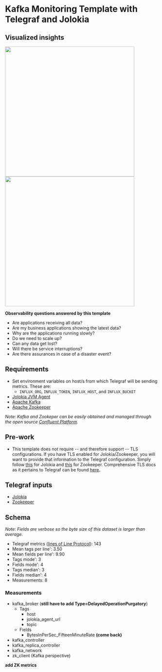 # Kafka Monitoring Template with Telegraf and Jolokia

## Visualized insights

   <img src="https://github.com/influxdata/community-templates/blob/kafka_template/kafka/kafka-dash.png" width="425"/> <img src="https://github.com/influxdata/community-templates/blob/kafka_template/kafka/kafka-dash-light.png" width="425"/>

**Observability questions answered by this template**
* Are applications receiving all data?
* Are my business applications showing the latest data?
* Why are the applications running slowly?
* Do we need to scale up?
* Can any data get lost?
* Will there be service interruptions?
* Are there assurances in case of a disaster event?

## Requirements

* Set environment variables on host/s from which Telegraf will be sending metrics.  These are:
  - `INFLUX_ORG`, `INFLUX_TOKEN`, `INFLUX_HOST`, and `INFLUX_BUCKET`
* [Jolokia JVM Agent](https://jolokia.org/agent/jvm.html)
* [Apache Kafka](https://kafka.apache.org/documentation/)
* [Apache Zookeeper](https://zookeeper.apache.org/)

*Note: Kafka and Zookeper can be easily obtained and managed through the open source [Confluent Platform](https://www.confluent.io/download).*

## Pre-work

* This template does not require -- and therefore support -- TLS configurations.  If you have TLS enabled for Jolokia/Zookeeper, you will want to provide that information to the Telegraf configuration.  Simply follow [this](https://github.com/influxdata/telegraf/tree/master/plugins/inputs/jolokia2#jolokia-agent-configuration) for Jolokia and [this](https://github.com/influxdata/telegraf/tree/master/plugins/inputs/zookeeper#configuration) for Zookeeper.  Comprehensive TLS docs as it pertains to Telegraf can be found [here](https://github.com/influxdata/telegraf/blob/master/docs/TLS.md).

## Telegraf inputs
* [Jolokia](https://github.com/influxdata/telegraf/tree/master/plugins/inputs/jolokia2)
* [Zookeeper](https://github.com/influxdata/telegraf/tree/master/plugins/inputs/zookeeper)


## Schema
*Note: Fields are verbose so the byte size of this dataset is larger than average.*


* Telegraf metrics ([lines of Line Protocol](https://v2.docs.influxdata.com/v2.0/reference/syntax/line-protocol/)): 143
* Mean tags per line': 3.50
* Mean fields per line': 9.90
* Tags mode': 3
* Fields mode': 4
* Tags median': 3
* Fields median': 4
* Measurements: 8



<!-- ### Cardinality per broker
* Floor: **count this when fully instrumented**
* Ceiling: dependent on number of topics, partitions, error *types* incurred
* **provide information on how to predict cardinality with scale** -->

### Measurements
* kafka_broker (**still have to add Type=DelayedOperationPurgatory**)
  * Tags
    * host
    * jolokia_agent_url
    * topic
  * Fields
    * BytesInPerSec_FifteenMinuteRate
    **(come back)**
* kafka_controller
* kafka_replica_controller
* kafka_network
* zk_client (Kafka perspective)

**add ZK metrics**